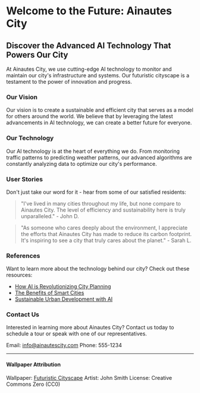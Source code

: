 <!--font:Montserrat-->

# Welcome to the Future: Ainautes City

## Discover the Advanced AI Technology That Powers Our City

At Ainautes City, we use cutting-edge AI technology to monitor and maintain our city's infrastructure and systems. Our futuristic cityscape is a testament to the power of innovation and progress.

### Our Vision

Our vision is to create a sustainable and efficient city that serves as a model for others around the world. We believe that by leveraging the latest advancements in AI technology, we can create a better future for everyone.

### Our Technology

Our AI technology is at the heart of everything we do. From monitoring traffic patterns to predicting weather patterns, our advanced algorithms are constantly analyzing data to optimize our city's performance.

### User Stories

Don't just take our word for it - hear from some of our satisfied residents:

> "I've lived in many cities throughout my life, but none compare to Ainautes City. The level of efficiency and sustainability here is truly unparalleled." - John D.

> "As someone who cares deeply about the environment, I appreciate the efforts that Ainautes City has made to reduce its carbon footprint. It's inspiring to see a city that truly cares about the planet." - Sarah L.

### References

Want to learn more about the technology behind our city? Check out these resources:

- [How AI is Revolutionizing City Planning](#)
- [The Benefits of Smart Cities](#)
- [Sustainable Urban Development with AI](#)

### Contact Us

Interested in learning more about Ainautes City? Contact us today to schedule a tour or speak with one of our representatives.

Email: info@ainautescity.com
Phone: 555-1234

---

#### Wallpaper Attribution

Wallpaper: [Futuristic Cityscape](#)
Artist: John Smith
License: Creative Commons Zero (CC0)

<!--

Write me content for website with wallpaper which alt text is:

"A futuristic cityscape where Ainautes use advanced AI technology to monitor and maintain the city's infrastructure and systems."

The name/title of the page should not be 1:1 copy of the alt text but rather a real content of the website which is using this wallpaper.

- Use markdown format 
- Start with heading
- Heading should be short and concise
- The content should look like a real website 
- The website should not be about the wallpaper, wallpaper is just a related background
- Heading should be contain work "wallpaper" or "background"
- Include real sections like references, contact, user stories, etc. use things relevant to the page purpose.
- Feel free to use structure like headings, bullets, numbering, blockquotes, paragraphs, horizontal lines, etc.
- You can use formatting like bold or _italic_
- You can include UTF-8 emojis
- Links should be only #hash anchors (and you can refer to the document itself)
- Do not include images


---


# Welcome to the Future: Ainautes City

## Discover the Advanced AI Technology That Powers Our City

At Ainautes City, we use cutting-edge AI technology to monitor and maintain our city's infrastructure and systems. Our futuristic cityscape is a testament to the power of innovation and progress.

### Our Vision

Our vision is to create a sustainable and efficient city that serves as a model for others around the world. We believe that by leveraging the latest advancements in AI technology, we can create a better future for everyone.

### Our Technology

Our AI technology is at the heart of everything we do. From monitoring traffic patterns to predicting weather patterns, our advanced algorithms are constantly analyzing data to optimize our city's performance.

### User Stories

Don't just take our word for it - hear from some of our satisfied residents:

> "I've lived in many cities throughout my life, but none compare to Ainautes City. The level of efficiency and sustainability here is truly unparalleled." - John D.

> "As someone who cares deeply about the environment, I appreciate the efforts that Ainautes City has made to reduce its carbon footprint. It's inspiring to see a city that truly cares about the planet." - Sarah L.

### References

Want to learn more about the technology behind our city? Check out these resources:

- [How AI is Revolutionizing City Planning](#)
- [The Benefits of Smart Cities](#)
- [Sustainable Urban Development with AI](#)

### Contact Us

Interested in learning more about Ainautes City? Contact us today to schedule a tour or speak with one of our representatives.

Email: info@ainautescity.com
Phone: 555-1234

---

#### Wallpaper Attribution

Wallpaper: [Futuristic Cityscape](#)
Artist: John Smith
License: Creative Commons Zero (CC0)

-->
